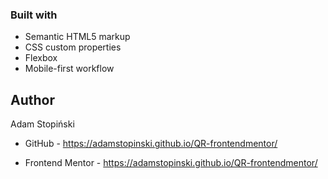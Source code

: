 ### Built with

- Semantic HTML5 markup
- CSS custom properties
- Flexbox
- Mobile-first workflow

## Author

Adam Stopiński

- GitHub - https://adamstopinski.github.io/QR-frontendmentor/

- Frontend Mentor - https://adamstopinski.github.io/QR-frontendmentor/
